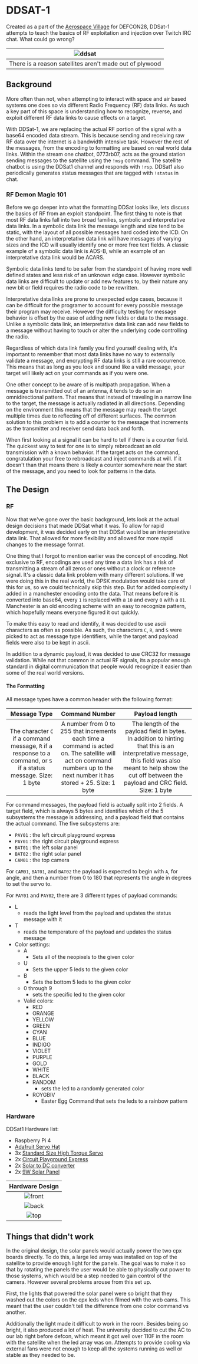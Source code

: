 # DDSAT-1

Created as a part of the [Aerospace Village](https://aerospacevillage.org/) for DEFCON28, DDSat-1 attempts to teach the basics of RF exploitation and injection over Twitch IRC chat.  What could go wrong?  

| ![ddsat](./photos/MVIMG_20200807_100413.jpg) |
| :---: |
| There is a reason satellites aren't made out of plywood |

## Background

More often than not, when attempting to interact with space and air based systems one does so via different Radio Frequency (RF) data links.  As such a key part of this space is understanding how to recognize, reverse, and exploit different RF data links to cause effects on a target.

With DDSat-1, we are replacing the actual RF portion of the signal with a base64 encoded data stream.  This is because sending and receiving raw RF data over the internet is a bandwidth intensive task.  However the rest of the messages, from the encoding to formatting are based on real world data links.  Within the stream one chatbot, 0773rb07, acts as the ground station sending messages to the satellite using the `!msg` command.  The satellite chatbot is using the DDSat1 channel and responds with `!rsp`.  DDSat1 also periodically generates status messages that are tagged with `!status` in chat.  

### RF Demon Magic 101

Before we go deeper into what the formatting DDSat looks like, lets discuss the basics of RF from an exploit standpoint.  The first thing to note is that most RF data links fall into two broad families, symbolic and interpretative data links.  In a symbolic data link the message length and size tend to be static, with the layout of all possible messages hard coded into the ICD.  On the other hand, an interpretative data link will have messages of varying sizes and the ICD will usually identify one or more free text fields. A classic example of a symbolic data link is ADS-B, while an example of an interpretative data link would be ACARS.

Symbolic data links tend to be safer from the standpoint of having more well defined states and less risk of an unknown edge case.  However symbolic data links are difficult to update or add new features to, by their nature any new bit or field requires the radio code to be rewritten.

Interpretative data links are prone to unexpected edge cases, because it can be difficult for the programer to account for every possible message their program may receive.  However the difficulty testing for message behavior is offset by the ease of adding new fields or data to the message.  Unlike a symbolic data link, an interpretative data link can add new fields to a message without having to touch or alter the underlying code controlling the radio.  

Regardless of which data link family you find yourself dealing with, it's important to remember that most data links have no way to externally validate a message, and encrypting RF data links is still a rare occurrence.  This means that as long as you look and sound like a valid message, your target will likely act on your commands as if you were one.

One other concept to be aware of is multipath propagation.  When a message is transmitted out of an antenna, it tends to do so in an omnidirectional pattern.  That means that instead of traveling in a narrow line to the target, the message is actually radiated in all directions.  Depending on the environment this means that the message may reach the target multiple times due to reflecting off of different surfaces.  The common solution to this problem is to add a counter to the message that increments as the transmitter and receiver send data back and forth.  

When first looking at a signal it can be hard to tell if there is a counter field.  The quickest way to test for one is to simply rebroadcast an old transmission with a known behavior.  If the target acts on the command, congratulation your free to rebroadcast and inject commands at will.  If it doesn't than that means there is likely a counter somewhere near the start of the message, and you need to look for patterns in the data.  

## The Design

### RF

Now that we've gone over the basic background, lets look at the actual design decisions that made DDSat what it was.  To allow for rapid development, it was decided early on that DDSat would be an interpretative data link.  That allowed for more flexibility and allowed for more rapid changes to the message format.  

One thing that I forgot to mention earlier was the concept of encoding.  Not exclusive to RF, encodings are used any time a data link has a risk of transmitting a stream of all zeros or ones without a clock or reference signal.  It's a classic data link problem with many different solutions.  If we were doing this in the real world, the DPSK modulation would take care of this for us, so we could technically skip this step.  But for added complexity I added in a manchester encoding onto the data.  That means before it is converted into base64, every `1` is replaced with a `10` and every `0` with a `01`.  Manchester is an old encoding scheme with an easy to recognize pattern, which hopefully means everyone figured it out quickly.

To make this easy to read and identify, it was decided to use ascii characters as often as possible.  As such, the characters `C`, `R`, and `S` were picked to act as message type identifiers, while the target and payload fields were also to be kept in ascii.  

In addition to a dynamic payload, it was decided to use CRC32 for message validation.  While not that common in actual RF signals, its a popular enough standard in digital communication that people would recognize it easier than some of the real world versions.  

#### The Formatting

All message types have a common header with the following format:

| Message Type | Command Number | Payload length |
| :---: | :---: | :---: |
| The character `C` if a command message, `R` if a response to a command, or `S` if a status message.  Size: 1 byte | A number from 0 to 255 that increments each time a command is acted on.  The satellite will act on command numbers up to the next number it has stored + 25.  Size: 1 byte | The length of the payload field in bytes.  In addition to hinting that this is an interpretative message, this field was also meant to help show the cut off between the payload and CRC field.  Size: 1 byte

For command messages, the payload field is actually split into 2 fields.  A target field, which is always 5 bytes and identifies which of the 5 subsystems the message is addressing, and a payload field that contains the actual command.  The five subsystems are:

* `PAY01` : the left circuit playground express
* `PAY01` : the right circuit playground express
* `BAT01` : the left solar panel
* `BAT02` : the right solar panel
* `CAM01` : the top camera

For `CAM01`, `BAT01`, and `BAT02` the payload is expected to begin with `A`, for angle, and then a number from 0 to 180 that represents the angle in degrees to set the servo to.

For `PAY01` and `PAY02`, there are 3 different types of payload commands: 

* L
  * reads the light level from the payload and updates the status message with it
* T
  * reads the temperature of the payload and updates the status message
* Color settings:
  * A
    * Sets all of the neopixels to the given color
  * U
    * Sets the upper 5 leds to the given color
  * B
    * Sets the bottom 5 leds to the given color
  * 0 through 9
    * sets the specific led to the given color
  * Valid colors:
    * RED
    * ORANGE
    * YELLOW
    * GREEN
    * CYAN
    * BLUE
    * INDIGO
    * VIOLET
    * PURPLE
    * GOLD
    * WHITE
    * BLACK
    * RANDOM
      * sets the led to a randomly generated color
    * ROYGBIV
      * Easter Egg Command that sets the leds to a rainbow pattern

### Hardware

DDSat1 Hardware list:

* Raspberry Pi 4
* [Adafruit Servo Hat](https://www.adafruit.com/product/2327)
* 3x [Standard Size High Torque Servo](https://www.adafruit.com/product/1142)
* 2x [Circuit Playground Express](https://www.adafruit.com/product/3333)
* 2x [Solar to DC converter](https://www.adafruit.com/product/390)
* 2x [9W Solar Panel](https://www.adafruit.com/product/2747)

| Hardware Design |
| :---: |
| ![front](./photos/ddsatFront.jpg) |
| ![back](./photos/ddsatback.jpg) |
| ![top](./photos/IMG_20200811_100851.jpg) |

## Things that didn't work

In the original design, the solar panels would actually power the two cpx boards directly.  To do this, a large led array was installed on top of the satellite to provide enough light for the panels.  The goal was to make it so that by rotating the panels the user would be able to physically cut power to those systems, which would be a step needed to gain control of the camera.  However several problems arouse from this set up.  

First, the lights that powered the solar panel were so bright that they washed out the colors on the cpx leds when filmed with the web cams.  This meant that the user couldn't tell the difference from one color command vs another.  

Additionally the light made it difficult to work in the room.  Besides being so bright, it also produced a lot of heat.  The university decided to cut the AC to our lab right before defcon, which meant it got well over 110F in the room with the satellite when the led array was on.  Attempts to provide cooling via external fans were not enough to keep all the systems running as well or stable as they needed to be.
